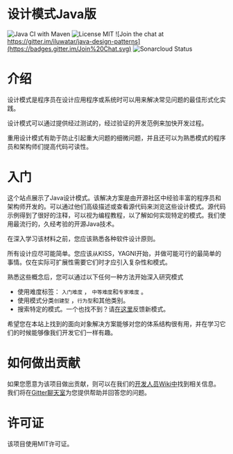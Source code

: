 <!-- the line below needs to be an empty line C: (its because kramdown isnt
     that smart and dearly wants an empty line before a heading to be able to
     display it as such, e.g. website) -->

# 设计模式Java版

![Java CI with Maven](https://github.com/iluwatar/java-design-patterns/workflows/Java%20CI%20with%20Maven/badge.svg) [](https://raw.githubusercontent.com/iluwatar/java-design-patterns/master/LICENSE.md)![License MIT](https://img.shields.io/badge/license-MIT-blue.svg) [](https://gitter.im/iluwatar/java-design-patterns?utm_source=badge&utm_medium=badge&utm_campaign=pr-badge&utm_content=badge)![Join the chat at https://gitter.im/iluwatar/java-design-patterns](https://badges.gitter.im/Join%20Chat.svg) [](https://sonarcloud.io/dashboard?id=iluwatar_java-design-patterns)![Sonarcloud Status](https://sonarcloud.io/api/project_badges/measure?project=iluwatar_java-design-patterns&metric=alert_status)

# 介绍

设计模式是程序员在设计应用程序或系统时可以用来解决常见问题的最佳形式化实践。

设计模式可以通过提供经过测试的，经过验证的开发范例来加快开发过程。

重用设计模式有助于防止引起重大问题的细微问题，并且还可以为熟悉模式的程序员和架构师们提高代码可读性。

# 入门

这个站点展示了Java设计模式。该解决方案是由开源社区中经验丰富的程序员和架构师开发的。可以通过他们高级描述或查看源代码来浏览这些设计模式。源代码示例得到了很好的注释，可以视为编程教程，以了解如何实现特定的模式。我们使用最流行的，久经考验的开源Java技术。

在深入学习该材料之前，您应该熟悉各种软件设计原则。

所有设计应尽可能简单。您应该从KISS，YAGNI开始，并做可能可行的最简单的事情。仅在实际可扩展性需要它们时才应引入复杂性和模式。

熟悉这些概念后，您可以通过以下任何一种方法开始深入研究模式

- 使用难度标签： `入门难度` ， `中等难度`和`专家难度` 。
- 使用模式分类`创建型` ，`行为型`和其他类别。
- 搜索特定的模式。一个也找不到？请[在这里](https://github.com/iluwatar/java-design-patterns/issues)反馈新模式。

希望您在本站上找到的面向对象解决方案能够对您的体系结构很有用，并在学习它们的时候能够像我们开发它们一样有趣。

# 如何做出贡献

如果您愿意为该项目做出贡献，则可以在我们的[开发人员Wiki中](https://github.com/iluwatar/java-design-patterns/wiki)找到相关信息。我们将在[Gitter聊天室](https://gitter.im/iluwatar/java-design-patterns)为您提供帮助并回答您的问题。

# 许可证

该项目使用MIT许可证。


